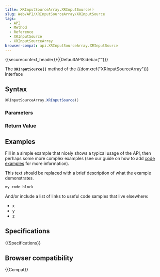 ```yaml
---
title: XRInputSourceArray.XRInputSource()
slug: Web/API/XRInputSourceArray/XRInputSource
tags:
  - API
  - Method
  - Reference
  - XRInputSource
  - XRInputSourceArray
browser-compat: api.XRInputSourceArray.XRInputSource
---
```

{{securecontext_header}}{{DefaultAPISidebar("")}}

The **`XRInputSource()`** method of the {{domxref("XRInputSourceArray")}} interface 

## Syntax

```js
XRInputSourceArray.XRInputSource()
```

### Parameters



### Return Value



## Examples

Fill in a simple example that nicely shows a typical usage of the API, then perhaps some more complex examples (see our guide on how to add [code examples](/en-US/docs/MDN/Contribute/Structures/Code_examples) for more information).

This text should be replaced with a brief description of what the example demonstrates.

```js
my code block
```

And/or include a list of links to useful code samples that live elsewhere:

*   x
*   y
*   z

## Specifications

{{Specifications}}

## Browser compatibility

{{Compat}}

